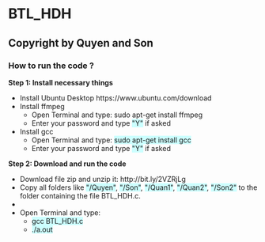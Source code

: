 # BTL_HDH


## Copyright by Quyen and Son
### How to run the code ?
<p><b> Step 1: Install necessary things</b></p>
<ul>
  <li>Install Ubuntu Desktop https://www.ubuntu.com/download</li>
  <li>Install ffmpeg
    <ul>
      <li>Open Terminal and type: sudo apt-get install ffmpeg</li>
      <li> Enter your password and type <span style="background-color: #CCFFFF">"Y"</span> if asked </li>
    </ul>
  </li>
  <li>Install gcc
    <ul>
      <li>Open Terminal and type: <span style="background-color: #CCFFFF">sudo apt-get install gcc</span></li>
      <li> Enter your password and type <span style="background-color: #CCFFFF">"Y"</span> if asked </li>
    </ul>
  </li>
</ul>
<p><b> Step 2: Download and run the code</b></p>
<ul>
  <li>Download file zip and unzip it: http://bit.ly/2VZRjLg</li>
  <li>Copy all folders like <span style="background-color: #CCFFFF">"/Quyen"</span>, <span style="background-color: #CCFFFF">"/Son"</span>, <span style="background-color: #CCFFFF">"/Quan1"</span>, <span style="background-color: #CCFFFF">"/Quan2"</span>, <span style="background-color: #CCFFFF">"/Son2"</span> to the folder containing the file BTL_HDH.c. <li>
  <li>Open Terminal and type:
    <ul>
      <li><span style="background-color: #CCFFFF">gcc BTL_HDH.c</span></li>
      <li><span style="background-color: #CCFFFF">./a.out</span></li>
    </ul>
  </li>
</ul>
